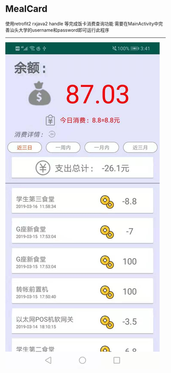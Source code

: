 # MealCard

使用retrofit2 rxjava2 handle 等完成饭卡消费查询功能
需要在MainActivity中完善汕头大学的username和password即可运行此程序

--------------------------
![image](https://github.com/STUFelix/MealCard/blob/master/images/417242575859910806.jpg)      
